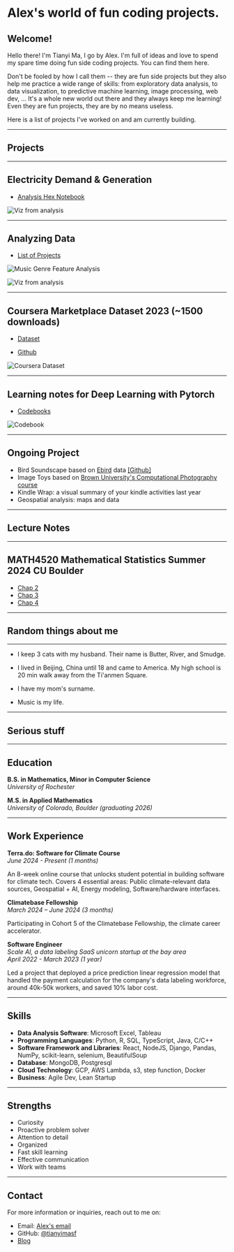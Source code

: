# Alex's world of fun coding projects.


## Welcome!

Hello there! I'm Tianyi Ma, I go by Alex. I'm full of ideas and love to spend my spare time doing fun side coding projects. You can find them here. 

Don't be fooled by how I call them -- they are fun side projects but they also help me practice a wide range of skills: from exploratory data analysis, to data visualization, to predictive machine learning, image processing, web dev, ... It's a whole new world out there and they always keep me learning! Even they are fun projects, they are by no means useless.

Here is a list of projects I've worked on and am currently building.

---

## Projects

---

## Electricity Demand & Generation

- [Analysis Hex Notebook](https://app.hex.tech/22816b08-0e6f-4dd8-8bc7-fda1c98d25d4/hex/51ffde98-e71c-4dba-9d8a-f0e439a60755/draft/logic)

![Viz from analysis](/Images/viz.png)

---

## Analyzing Data

- [List of Projects](/notebooks/analysis-projects.md)

![Music Genre Feature Analysis](/Images/valence_viz.png)

![Viz from analysis](/Images/job_title_viz.png)

---

## Coursera Marketplace Dataset 2023 (~1500 downloads)

- [Dataset](https://www.kaggle.com/datasets/tianyimasf/coursera-course-dataset)

- [Github](https://github.com/tianyimasf/tidy-tuesday-social-dataset-analysis/blob/main/scrapping_coursera.py)

![Coursera Dataset](/Images/dataset-cover.jpg)

---

## Learning notes for Deep Learning with Pytorch

- [Codebooks](https://github.com/tianyimasf/deep-learning-pytorch)

![Codebook](/Images/code.png)

---

## Ongoing Project

- Bird Soundscape based on [Ebird](https://ebird.org/) data [\[Github\]](https://github.com/tianyimasf/bird-sound-scape/blob/main/data%20preprocessing.ipynb)
- Image Toys based on [Brown University's Computational Photography course](https://browncsci1290.github.io/webpage/#H2_12)
- Kindle Wrap: a visual summary of your kindle activities last year
- Geospatial analysis: maps and data

---

## Lecture Notes

---

## MATH4520 Mathematical Statistics Summer 2024 CU Boulder 

- [Chap 2](https://tianyimasf.github.io/ai/mathematical-statistics-chap2/)
- [Chap 3](https://tianyimasf.github.io/ai/mathematical-statistics-chap3/)
- [Chap 4](https://tianyimasf.github.io/ai/mathematical-statistics-chap4/)

---

## Random things about me

---

- I keep 3 cats with my husband. Their name is Butter, River, and Smudge. 

- I lived in Beijing, China until 18 and came to America. My high school is 20 min walk away from the Ti'anmen Square.

- I have my mom's surname.

- Music is my life.

---

## Serious stuff

---

## Education

**B.S. in Mathematics, Minor in Computer Science**  
_University of Rochester_  

**M.S. in Applied Mathematics**  
_University of Colorado, Boulder (graduating 2026)_  


---

##  Work Experience

**Terra.do: Software for Climate Course**    
_June 2024 - Present (1 months)_

An 8-week online course that unlocks student potential in building software for climate tech. Covers 4 essential areas: Public climate-relevant data sources, Geospatial + AI, Energy modeling, Software/hardware interfaces.



**Climatebase Fellowship**    
_March 2024 – June 2024 (3 months)_

Participating in Cohort 5 of the Climatebase Fellowship, the climate career accelerator.



**Software Engineer**  
_Scale AI, a data labeling SaaS unicorn startup at the bay area_  
_April 2022 - March 2023 (1 year)_

Led a project that deployed a price prediction linear regression model that handled the payment calculation for the company's data labeling workforce, around 40k-50k workers, and saved 10% labor cost.

---

##  Skills

- **Data Analysis Software**: Microsoft Excel, Tableau
- **Programming Languages**: Python, R, SQL, TypeScript, Java, C/C++
- **Software Framework and Libraries**: React, NodeJS, Django, Pandas, NumPy, scikit-learn, selenium, BeautifulSoup
- **Database**: MongoDB, Postgresql
- **Cloud Technology**: GCP, AWS Lambda, s3, step function, Docker
- **Business**: Agile Dev, Lean Startup

---

##  Strengths

- Curiosity
- Proactive problem solver
- Attention to detail
- Organized
- Fast skill learning
- Effective communication
- Work with teams

---

##  Contact

For more information or inquiries, reach out to me on:
* Email: <a href="mailto:alex.ma@colorado.edu">Alex's email</a>
* GitHub: [@tianyimasf](https://github.com/tianyimasf)
* <a href="https://tianyimasf.github.io/ai/">Blog</a>




